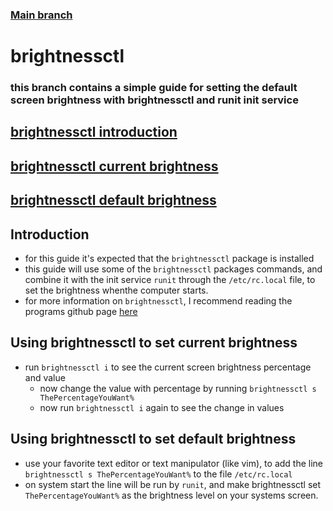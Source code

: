 ### [Main branch](https://github.com/gamingtruble/gamingtruble-s-void-setup/tree/main)

# brightnessctl
### this branch contains a simple guide for setting the default screen brightness with brightnessctl and runit init service

## [brightnessctl introduction](#introduction)
## [brightnessctl current brightness](#using-brightnessctl-to-set-current-brightness) 
## [brightnessctl default brightness](#using-brightnessctl-to-set-default-brightness)

## Introduction
* for this guide it's expected that the `brightnessctl` package is installed
* this guide will use some of the `brightnessctl` packages commands, and combine it with the init service `runit` through the `/etc/rc.local` file, to set the brightness whenthe computer starts.
* for more information on `brightnessctl`, I recommend reading the programs github page [here](https://github.com/Hummer12007/brightnessctl)

## Using brightnessctl to set current brightness
* run `brightnessctl i` to see the current screen brightness percentage and value
    * now change the value with percentage by running `brightnessctl s ThePercentageYouWant%`
    * now run `brightnessctl i` again to see the change in values

## Using brightnessctl to set default brightness
* use your favorite text editor or text manipulator (like vim), to add the line `brightnessctl s ThePercentageYouWant%` to the file `/etc/rc.local`
* on system start the line will be run by `runit`, and make brightnessctl set `ThePercentageYouWant%` as the brightness level on your systems screen.
